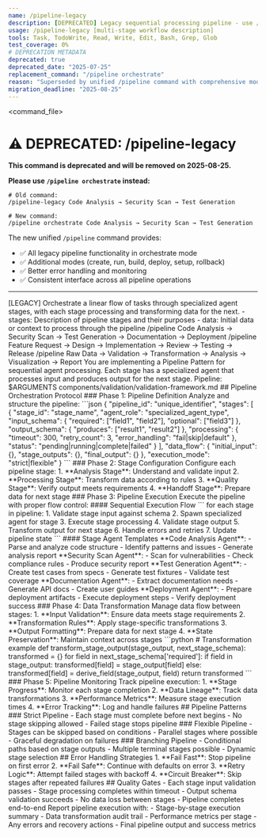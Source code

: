 ```yaml
---
name: /pipeline-legacy
description: [DEPRECATED] Legacy sequential processing pipeline - use /pipeline orchestrate instead
usage: /pipeline-legacy [multi-stage workflow description]
tools: Task, TodoWrite, Read, Write, Edit, Bash, Grep, Glob
test_coverage: 0%
# DEPRECATION METADATA
deprecated: true
deprecated_date: "2025-07-25"
replacement_command: "/pipeline orchestrate"
reason: "Superseded by unified /pipeline command with comprehensive mode support"
migration_deadline: "2025-08-25"
---
```

<command_file>

# ⚠️ DEPRECATED: /pipeline-legacy

**This command is deprecated and will be removed on 2025-08-25.**

**Please use `/pipeline orchestrate` instead:**
```
# Old command:
/pipeline-legacy Code Analysis → Security Scan → Test Generation

# New command:
/pipeline orchestrate Code Analysis → Security Scan → Test Generation
```

The new unified `/pipeline` command provides:
- ✅ All legacy pipeline functionality in orchestrate mode
- ✅ Additional modes (create, run, build, deploy, setup, rollback)
- ✅ Better error handling and monitoring
- ✅ Consistent interface across all pipeline operations

---

<purpose>
[LEGACY] Orchestrate a linear flow of tasks through specialized agent stages, with each stage processing and transforming data for the next.
</purpose>
<arguments>
- stages: Description of pipeline stages and their purposes
- data: Initial data or context to process through the pipeline
</arguments>
<examples>
/pipeline Code Analysis → Security Scan → Test Generation → Documentation → Deployment
/pipeline Feature Request → Design → Implementation → Review → Testing → Release
/pipeline Raw Data → Validation → Transformation → Analysis → Visualization → Report
</examples>
<claude_prompt>
You are implementing a Pipeline Pattern for sequential agent processing. Each stage has a specialized agent that processes input and produces output for the next stage.
Pipeline: $ARGUMENTS
<include>components/validation/validation-framework.md</include>
## Pipeline Orchestration Protocol
### Phase 1: Pipeline Definition
Analyze and structure the pipeline:
```json
{
  "pipeline_id": "unique_identifier",
  "stages": [
    {
      "stage_id": "stage_name",
      "agent_role": "specialized_agent_type",
      "input_schema": {
        "required": ["field1", "field2"],
        "optional": ["field3"]
      },
      "output_schema": {
        "produces": ["result1", "result2"]
      },
      "processing": {
        "timeout": 300,
        "retry_count": 3,
        "error_handling": "fail|skip|default"
      },
      "status": "pending|running|complete|failed"
    }
  ],
  "data_flow": {
    "initial_input": {},
    "stage_outputs": {},
    "final_output": {}
  },
  "execution_mode": "strict|flexible"
}
```
### Phase 2: Stage Configuration
Configure each pipeline stage:
1. **Analysis Stage**: Understand and validate input
2. **Processing Stage**: Transform data according to rules
3. **Quality Stage**: Verify output meets requirements
4. **Handoff Stage**: Prepare data for next stage
### Phase 3: Pipeline Execution
Execute the pipeline with proper flow control:
#### Sequential Execution Flow
```
for each stage in pipeline:
  1. Validate stage input against schema
  2. Spawn specialized agent for stage
  3. Execute stage processing
  4. Validate stage output
  5. Transform output for next stage
  6. Handle errors and retries
  7. Update pipeline state
```
#### Stage Agent Templates
**Code Analysis Agent**:
- Parse and analyze code structure
- Identify patterns and issues
- Generate analysis report
**Security Scan Agent**:
- Scan for vulnerabilities
- Check compliance rules
- Produce security report
**Test Generation Agent**:
- Create test cases from specs
- Generate test fixtures
- Validate test coverage
**Documentation Agent**:
- Extract documentation needs
- Generate API docs
- Create user guides
**Deployment Agent**:
- Prepare deployment artifacts
- Execute deployment steps
- Verify deployment success
### Phase 4: Data Transformation
Manage data flow between stages:
1. **Input Validation**: Ensure data meets stage requirements
2. **Transformation Rules**: Apply stage-specific transformations
3. **Output Formatting**: Prepare data for next stage
4. **State Preservation**: Maintain context across stages
```python
# Transformation example
def transform_stage_output(stage_output, next_stage_schema):
    transformed = {}
    for field in next_stage_schema['required']:
        if field in stage_output:
            transformed[field] = stage_output[field]
        else:
            transformed[field] = derive_field(stage_output, field)
    return transformed
```
### Phase 5: Pipeline Monitoring
Track pipeline execution:
1. **Stage Progress**: Monitor each stage completion
2. **Data Lineage**: Track data transformations
3. **Performance Metrics**: Measure stage execution times
4. **Error Tracking**: Log and handle failures
## Pipeline Patterns
### Strict Pipeline
- Each stage must complete before next begins
- No stage skipping allowed
- Failed stage stops pipeline
### Flexible Pipeline
- Stages can be skipped based on conditions
- Parallel stages where possible
- Graceful degradation on failures
### Branching Pipeline
- Conditional paths based on stage outputs
- Multiple terminal stages possible
- Dynamic stage selection
## Error Handling Strategies
1. **Fail Fast**: Stop pipeline on first error
2. **Fail Safe**: Continue with defaults on error
3. **Retry Logic**: Attempt failed stages with backoff
4. **Circuit Breaker**: Skip stages after repeated failures
## Quality Gates
- Each stage input validation passes
- Stage processing completes within timeout
- Output schema validation succeeds
- No data loss between stages
- Pipeline completes end-to-end
Report pipeline execution with:
- Stage-by-stage execution summary
- Data transformation audit trail
- Performance metrics per stage
- Any errors and recovery actions
- Final pipeline output and success metrics
</claude_prompt>
</command_file>